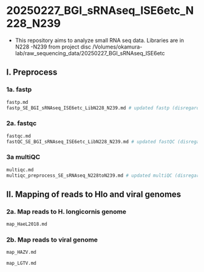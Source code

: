 # 20250227_BGI_sRNAseq_ISE6etc_N228_N239
- This repository aims to analyze small RNA seq data. Libraries are in N228 -N239 from project disc /Volumes/okamura-lab/raw_sequencing_data/20250227_BGI_sRNAseq_ISE6etc

## I. Preprocess
### 1a. fastp
```sh
fastp.md
fastp_SE_BGI_sRNAseq_ISE6etc_LibN228_N239.md # updated fastp (disregard "fastp.md")
```
### 2a. fastqc
```sh
fastqc.md
fastQC_SE_BGI_sRNAseq_ISE6etc_LibN228_N239.md # updated fastQC (disregard "fastqc.md")
```
### 3a multiQC
```sh
multiqc.md
multiqc_preprocess_SE_sRNAseq_N228toN239.md # updated multiQC (disregard "multiqc.md")
```

## II. Mapping of reads to Hlo and viral genomes

### 2a. Map reads to H. longicornis genome
```sh
map_HaeL2018.md
```
### 2b. Map reads to viral genome
```sh
map_HAZV.md
```
```sh
map_LGTV.md
```

